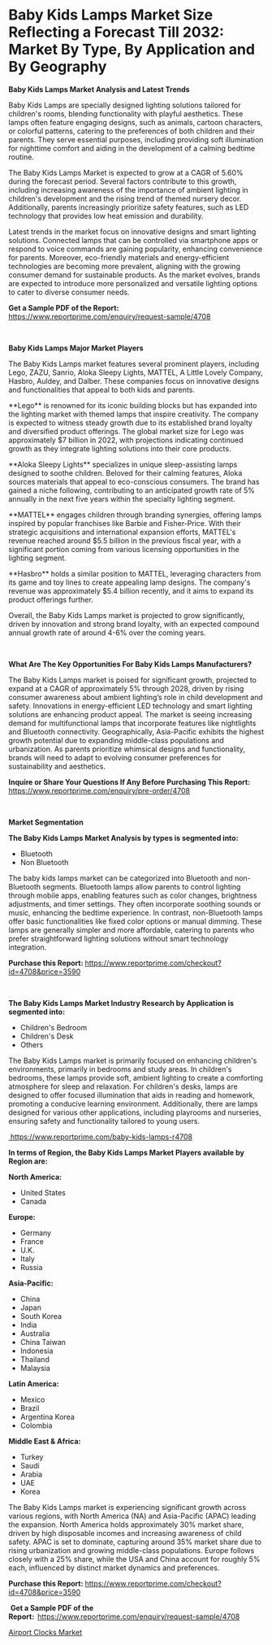 <p><h1>Baby Kids Lamps Market Size Reflecting a Forecast Till 2032: Market By Type, By Application and By Geography</h1></p><p><strong>Baby Kids Lamps Market Analysis and Latest Trends</strong></p>
<p><p>Baby Kids Lamps are specially designed lighting solutions tailored for children's rooms, blending functionality with playful aesthetics. These lamps often feature engaging designs, such as animals, cartoon characters, or colorful patterns, catering to the preferences of both children and their parents. They serve essential purposes, including providing soft illumination for nighttime comfort and aiding in the development of a calming bedtime routine.</p><p>The Baby Kids Lamps Market is expected to grow at a CAGR of 5.60% during the forecast period. Several factors contribute to this growth, including increasing awareness of the importance of ambient lighting in children's development and the rising trend of themed nursery decor. Additionally, parents increasingly prioritize safety features, such as LED technology that provides low heat emission and durability.</p><p>Latest trends in the market focus on innovative designs and smart lighting solutions. Connected lamps that can be controlled via smartphone apps or respond to voice commands are gaining popularity, enhancing convenience for parents. Moreover, eco-friendly materials and energy-efficient technologies are becoming more prevalent, aligning with the growing consumer demand for sustainable products. As the market evolves, brands are expected to introduce more personalized and versatile lighting options to cater to diverse consumer needs.</p></p>
<p><strong>Get a Sample PDF of the Report:&nbsp;</strong> <a href="https://www.reportprime.com/enquiry/request-sample/4708?utm_campaign=3222&utm_medium=2&utm_source=Github&utm_content=ia&utm_term=19032025&utm_id=baby-kids-lamps">https://www.reportprime.com/enquiry/request-sample/4708</a></p>
<p>&nbsp;</p>
<p><strong>Baby Kids Lamps Major Market Players</strong></p>
<p><p>The Baby Kids Lamps market features several prominent players, including Lego, ZAZU, Sanrio, Aloka Sleepy Lights, MATTEL, A Little Lovely Company, Hasbro, Auldey, and Dalber. These companies focus on innovative designs and functionalities that appeal to both kids and parents.</p><p>**Lego** is renowned for its iconic building blocks but has expanded into the lighting market with themed lamps that inspire creativity. The company is expected to witness steady growth due to its established brand loyalty and diversified product offerings. The global market size for Lego was approximately $7 billion in 2022, with projections indicating continued growth as they integrate lighting solutions into their core products.</p><p>**Aloka Sleepy Lights** specializes in unique sleep-assisting lamps designed to soothe children. Beloved for their calming features, Aloka sources materials that appeal to eco-conscious consumers. The brand has gained a niche following, contributing to an anticipated growth rate of 5% annually in the next five years within the specialty lighting segment. </p><p>**MATTEL** engages children through branding synergies, offering lamps inspired by popular franchises like Barbie and Fisher-Price. With their strategic acquisitions and international expansion efforts, MATTEL's revenue reached around $5.5 billion in the previous fiscal year, with a significant portion coming from various licensing opportunities in the lighting segment.</p><p>**Hasbro** holds a similar position to MATTEL, leveraging characters from its game and toy lines to create appealing lamp designs. The company's revenue was approximately $5.4 billion recently, and it aims to expand its product offerings further.</p><p>Overall, the Baby Kids Lamps market is projected to grow significantly, driven by innovation and strong brand loyalty, with an expected compound annual growth rate of around 4-6% over the coming years.</p></p>
<p>&nbsp;</p>
<p><strong>What Are The Key Opportunities For Baby Kids Lamps Manufacturers?</strong></p>
<p><p>The Baby Kids Lamps market is poised for significant growth, projected to expand at a CAGR of approximately 5% through 2028, driven by rising consumer awareness about ambient lighting’s role in child development and safety. Innovations in energy-efficient LED technology and smart lighting solutions are enhancing product appeal. The market is seeing increasing demand for multifunctional lamps that incorporate features like nightlights and Bluetooth connectivity. Geographically, Asia-Pacific exhibits the highest growth potential due to expanding middle-class populations and urbanization. As parents prioritize whimsical designs and functionality, brands will need to adapt to evolving consumer preferences for sustainability and aesthetics.</p></p>
<p><strong>Inquire or Share Your Questions If Any Before Purchasing This Report:</strong> <a href="https://www.reportprime.com/enquiry/pre-order/4708?utm_campaign=3222&utm_medium=2&utm_source=Github&utm_content=ia&utm_term=19032025&utm_id=baby-kids-lamps">https://www.reportprime.com/enquiry/pre-order/4708</a></p>
<p>&nbsp;</p>
<p><strong>Market Segmentation</strong></p>
<p><strong>The Baby Kids Lamps Market Analysis by types is segmented into:</strong></p>
<p><ul><li>Bluetooth</li><li>Non Bluetooth</li></ul></p>
<p><p>The baby kids lamps market can be categorized into Bluetooth and non-Bluetooth segments. Bluetooth lamps allow parents to control lighting through mobile apps, enabling features such as color changes, brightness adjustments, and timer settings. They often incorporate soothing sounds or music, enhancing the bedtime experience. In contrast, non-Bluetooth lamps offer basic functionalities like fixed color options or manual dimming. These lamps are generally simpler and more affordable, catering to parents who prefer straightforward lighting solutions without smart technology integration.</p></p>
<p><strong>Purchase this Report:&nbsp;</strong><a href="https://www.reportprime.com/checkout?id=4708&price=3590&utm_campaign=3222&utm_medium=2&utm_source=Github&utm_content=ia&utm_term=19032025&utm_id=baby-kids-lamps">https://www.reportprime.com/checkout?id=4708&price=3590</a></p>
<p>&nbsp;</p>
<p><strong>The Baby Kids Lamps Market Industry Research by Application is segmented into:</strong></p>
<p><ul><li>Children's Bedroom</li><li>Children's Desk</li><li>Others</li></ul></p>
<p><p>The Baby Kids Lamps market is primarily focused on enhancing children's environments, primarily in bedrooms and study areas. In children's bedrooms, these lamps provide soft, ambient lighting to create a comforting atmosphere for sleep and relaxation. For children's desks, lamps are designed to offer focused illumination that aids in reading and homework, promoting a conducive learning environment. Additionally, there are lamps designed for various other applications, including playrooms and nurseries, ensuring safety and functionality tailored to young users.</p></p>
<p><a href="https://www.reportprime.com/baby-kids-lamps-r4708?utm_campaign=3222&utm_medium=2&utm_source=Github&utm_content=ia&utm_term=19032025&utm_id=baby-kids-lamps">&nbsp;https://www.reportprime.com/baby-kids-lamps-r4708</a></p>
<p><strong>In terms of Region, the Baby Kids Lamps Market Players available by Region are:</strong></p>
<p>
    <p> <strong> North America: </strong>
        <ul>
            <li>United States</li>
            <li>Canada</li>
        </ul>
        </p> 
    <p> <strong> Europe: </strong>
        <ul>
            <li>Germany</li>
            <li>France</li>
            <li>U.K.</li>
            <li>Italy</li>
            <li>Russia</li>
        </ul>
        </p> 
    <p> <strong> Asia-Pacific: </strong>
        <ul>
            <li>China</li>
            <li>Japan</li>
            <li>South Korea</li>
            <li>India</li>
            <li>Australia</li>
            <li>China Taiwan</li>
            <li>Indonesia</li>
            <li>Thailand</li>
            <li>Malaysia</li>
        </ul>
        </p> 
    <p> <strong> Latin America: </strong>
        <ul>
            <li>Mexico</li>
            <li>Brazil</li>
            <li>Argentina Korea</li>
            <li>Colombia</li>
        </ul>
        </p> 
    <p> <strong> Middle East & Africa: </strong>
        <ul>
            <li>Turkey</li>
            <li>Saudi</li>
            <li>Arabia</li>
            <li>UAE</li>
            <li>Korea</li>
        </ul>
    </p>
    </p>
<p><p>The Baby Kids Lamps market is experiencing significant growth across various regions, with North America (NA) and Asia-Pacific (APAC) leading the expansion. North America holds approximately 30% market share, driven by high disposable incomes and increasing awareness of child safety. APAC is set to dominate, capturing around 35% market share due to rising urbanization and growing middle-class populations. Europe follows closely with a 25% share, while the USA and China account for roughly 5% each, influenced by distinct market dynamics and preferences.</p></p>
<p><strong>Purchase this Report: </strong><a href="https://www.reportprime.com/checkout?id=4708&price=3590&utm_campaign=3222&utm_medium=2&utm_source=Github&utm_content=ia&utm_term=19032025&utm_id=baby-kids-lamps">https://www.reportprime.com/checkout?id=4708&price=3590</a></p>
<p>&nbsp;<strong>Get a Sample PDF of the Report:&nbsp;&nbsp;</strong><a href="https://www.reportprime.com/enquiry/request-sample/4708?utm_campaign=3222&utm_medium=2&utm_source=Github&utm_content=ia&utm_term=19032025&utm_id=baby-kids-lamps">https://www.reportprime.com/enquiry/request-sample/4708</a></p>
<p><strong></strong></p>
<p><p><a href="https://github.com/voigttyagi/Market-Research-Report-List-1/blob/main/airport-clocks-market.md?utm_campaign=3222&utm_medium=2&utm_source=Github&utm_content=ia&utm_term=19032025&utm_id=baby-kids-lamps">Airport Clocks Market</a></p></p>
